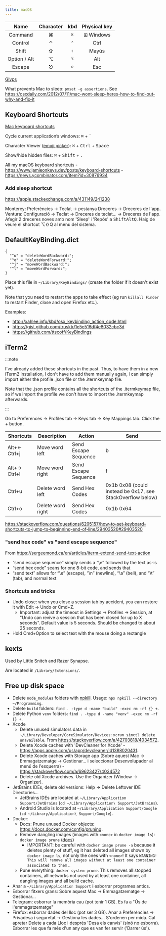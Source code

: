 ```yaml
---
title: macOS
---
```


|     Name     | Character |     kbd      | Physical key |
| :----------: | :-------: | :----------: | :----------: |
|   Command    |     ⌘     | <kbd>⌘</kbd> |  ⊞ Windows   |
|   Control    |     ⌃     | <kbd>⌃</kbd> |     Ctrl     |
|    Shift     |     ⇧     | <kbd>⇧</kbd> |    Mayús     |
| Option / Alt |     ⌥     | <kbd>⌥</kbd> |     Alt      |
|    Escape    |     ⎋     | <kbd>⎋</kbd> |     Esc      |

[Glyps](https://apple.stackexchange.com/q/55727/241238)

What prevents Mac to sleep: `pmset -g assertions`. See https://osxdaily.com/2012/07/11/mac-wont-sleep-heres-how-to-find-out-why-and-fix-it

## Keyboard Shortcuts

[Mac keyboard shortcuts](https://support.apple.com/en-au/HT201236)

Cycle current application’s windows: <kbd>⌘</kbd> + <kbd>`</kbd>

Character Viewer ([emoji picker](https://support.apple.com/en-au/guide/mac-help/mchlp1560/mac)): <kbd>⌘</kbd> + <kbd>Ctrl</kbd> + <kbd>Space</kbd>

Show/hide hidden files: <kbd>⌘</kbd> + <kbd>Shift</kbd> + <kbd>.</kbd>

All my macOS keyboard shortcuts - https://www.jamieonkeys.dev/posts/keyboard-shortcuts - https://news.ycombinator.com/item?id=30876934

### Add sleep shortcut

https://apple.stackexchange.com/a/431149/241238

Monterey: Preferències -> Teclat -> pestanya Dreceres -> Dreceres de l'app. Ventura: Configuració -> Teclat -> Dreceres de teclat... -> Dreceres de l'app. Afegir 2 dreceres noves amb nom 'Sleep' i 'Repòs' a <kbd>Shift</kbd><kbd>Alt</kbd><kbd>Q</kbd>. Haig de veure el shortcut ⌥⇧Q al menu del sistema.

## DefaultKeyBinding.dict

```
{
  "^u" = "deleteWordBackward:";
  "^o" = "deleteWordForward:";
  "^j" = "moveWordBackward:";
  "^l" = "moveWordForward:";
}
```

Place this file in `~/Library/KeyBindings/` (create the folder if it doesn't exist yet).

Note that you need to restart the apps to take effect (eg run `killall Finder` to restart Finder, close and open Firefox etc.).

Examples:

- http://xahlee.info/kbd/osx_keybinding_action_code.html
- https://gist.github.com/trusktr/1e5e516df4e8032cbc3d
- https://github.com/ttscoff/KeyBindings

## iTerm2

:::note

I've already added these shortcuts in the past. Thus, to have them in a new iTerm2 installation, I don't have to add them manually again, I can simply import either the profile .json file or the .itermkeymap file.

Note that the .json profile contains all the shortcuts of the .itermkeymap file, so if we import the profile we don't have to import the .itermkeymap afterwards.

:::

Go to Preferences -> Profiles tab -> Keys tab -> Key Mappings tab.
Click the + button.

| Shortcuts    | Description       | Action               | Send                                                       |
| ------------ | ----------------- | -------------------- | ---------------------------------------------------------- |
| Alt+← Ctrl+j | Move word left    | Send Escape Sequence | b                                                          |
| Alt+→ Ctrl+l | Move word right   | Send Escape Sequence | f                                                          |
| Ctrl+u       | Delete word left  | Send Hex Codes       | 0x1b 0x08 (could instead be 0x17, see StackOverflow below) |
| Ctrl+o       | Delete word right | Send Hex Codes       | 0x1b 0x64                                                  |

https://stackoverflow.com/questions/6205157/how-to-set-keyboard-shortcuts-to-jump-to-beginning-end-of-line/29403520#29403520

### "send hex code" vs "send escape sequence"

From https://sergeemond.ca/en/articles/iterm-extend-send-text-action

- “send escape sequence” simply sends a “\e” followed by the text as-is
- “send hex code” scans for one 8-bit code, and sends that
- “send text” allows for “\e” (escape), “\n” (newline), “\a” (bell), and “\t” (tab), and normal text

### Shortcuts and tricks

- Undo close: when you close a session tab by accident, you can restore it with Edit -> Undo or Cmd+Z.
  - Important: adjust the timeout in Settings -> Profiles -> Session, at "Undo can revive a session that has been closed for up to X seconds". Default value is 5 seconds. Should be changed to about 25 seconds.
- Hold Cmd+Option to select text with the mouse doing a rectangle

## kexts

Used by Little Snitch and Razer Synapse.

Are located in `/Library/Extensions/`.

## Free up disk space

- Delete `node_modules` folders with [npkill](https://github.com/voidcosmos/npkill). Usage: `npx npkill --directory ~/Programming`.
- Delete `build` folders: `find . -type d -name "build" -exec rm -rf {} +`.
- Delete Python `venv` folders: `find . -type d -name "venv" -exec rm -rf {} +`.
- Xcode
  - Delete unused simulators data in `~/Library/Developer/CoreSimulator/Devices`: `xcrun simctl delete unavailable`. From https://stackoverflow.com/a/42703818/4034572.
  - Delete Xcode caches with 'DevCleaner for Xcode' - https://apps.apple.com/us/app/devcleaner/id1388020431.
  - Delete Xcode caches with Storage app (Sobre aquest Mac -> Emmagatzematge -> Gestionar... i seleccionar Desenvolupador al menú de l'esquerra) - https://stackoverflow.com/a/69623427/4034572
  - Delete old Xcode archives. Use the Organizer (Window -> Organizer).
- JetBrains IDEs, delete old versions: Help -> Delete Leftover IDE Directories…
  - JetBrains IDEs are located at `~/Library/Application Support/JetBrains` (`cd ~/Library/Application\ Support/JetBrains`).
  - Android Studio is located at `~/Library/Application Support/Google` (`cd ~/Library/Application\ Support/Google`).
- Docker:
  - Docs: Prune unused Docker objects: https://docs.docker.com/config/pruning.
  - Remove dangling images (images with `<none>` in `docker image ls`): `docker image prune` ([docs](https://docs.docker.com/engine/reference/commandline/image_prune/))
    - IMPORTANT: be careful with `docker image prune -a` because it deletes plenty of stuff, eg it has deleted all images shown by `docker image ls`, not only the ones with `<none>`! It says `WARNING! This will remove all images without at least one container associated to them.`.
  - Pune everything: `docker system prune`. This removes all stopped containers, all networks not used by at least one container, all dangling images and all build cache.
- Anar a `~/Library/Application Support` i esborrar programes antics.
- Esborrar fitxers grans: Sobre aquest Mac -> Emmagatzematge -> Gestionar...
- Telegram: esborrar la memòria cau (pot tenir 1 GB). Es fa a "Ús de l'emmagatzematge"
- Firefox: esborrar dades del lloc (pot ser 3 GB). Anar a Preferències -> Privadesa i seguretat -> Gestiona les dades... S'ordenen per mida. Cal apretar Delete a cada Lloc i després 'Desa els canvis' (sinó no esborra). Esborrar les que fa més d'un any que es van fer servir ('Darrer ús').
